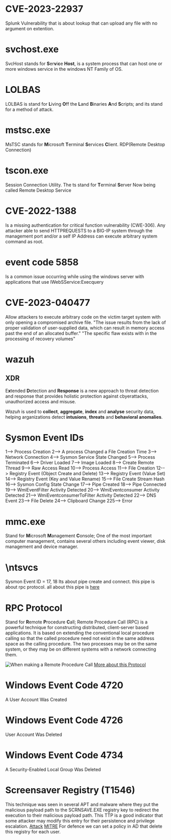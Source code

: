 # CVE-2023-22937
Splunk Vulnerability that is about lookup that can upload any file with no argument on extention.

# svchost.exe
SvcHost stands for **S**er**v**i**c**e **Host**, is a system process that can host one or more windows service in the windows NT Family of OS.

# LOLBAS
LOLBAS is stand for **L**iving **O**ff the **L**and **B**inaries **A**nd **S**cripts; and its stand for a method of attack.

# mstsc.exe
MsTSC stands for **M**icrosoft **T**erminal **S**ervices **C**lient.
RDP(Remote Desktop Connection)

# tscon.exe
Session Connection Utility.
The ts stand for **T**erminal **S**erver
Now being called Remote Desktop Service

# CVE-2022-1388
Is a missing authentication for critical function vulnerability (CWE-306). Any attacker able to send HTTPREQUESTS to a BIG-IP system through the management port and/or a self IP Address can execute arbitrary system command as root.

# event code 5858
Is a common issue occurring while using the windows server with applications that use IWebSService:Execquery

# CVE-2023-040477
Allow attackers to execute arbitrary code on the victim target system with only opening a compromised archive file.
"The issue results from the lack of proper validation of user-supplied data, which can result in memory access past the end of an allocated buffer."
"The specific flaw exists with in the processing of recovery volumes"

# wazuh
## XDR
E**x**tended **D**etection and **Response** is a new approach to threat detection and response that provides holistic protection against cbyerattacks, unauthorized access and misuse.

*Wazuh* is used to **collect**, **aggregate**, **index** and **analyse** security data, helping arganizations detect **intusions**, **threats** and **behavioral anomalies**.

# Sysmon Event IDs
1--> Process Creation
2--> A process Changed a File Creation Time
3--> Network Connection
4--> Sysmon Service State Changed
5--> Process Terminated
6--> Driver Loaded
7--> Image Loaded
8--> Create Remote Thread
9--> Raw Access Read
10--> Process Access
11--> File Creation
12--> Registry Event (Object Create and Delete)
13--> Registry Event (Value Set)
14--> Registry Event (Key and Value Rename)
15--> File Create Stream Hash
16--> Sysmon Config State Change
17--> Pipe Created
18--> Pipe Connected
19--> WmiEventFilter Activity Detected
20--> WmiEventconsumer Activity Detected
21--> WmiEventconsumerToFilter Activity Detected
22--> DNS Event
23--> File Delete
24--> Clipboard Change
225--> Error

# mmc.exe
Stand for **M**icrosoft **M**anagement **C**onsole; One of the most important computer management, contains several others including event viewer, disk management and device manager.

# \ntsvcs
Sysmon Event ID = 17, 18
Its about pipe create and connect. this pipe is about rpc protocol. all about this pipe is [here](https://en.m.wikipedia.org/wiki/Service_Control_Manager)

# RPC Protocol
Stand for **R**emote **P**rocedure **C**all; Remote Procedure Call (RPC) is a powerful technique for constructing distributed, client-server based applications. It is based on extending the conventional local procedure calling so that the called procedure need not exist in the same address space as the calling procedure. The two processes may be on the same system, or they may be on different systems with a network connecting them. 

![When making a Remote Procedure Call](https://media.geeksforgeeks.org/wp-content/uploads/operating-system-remote-procedure-call-1.png)
[More about this Protocol](https://www.geeksforgeeks.org/remote-procedure-call-rpc-in-operating-system/)

# Windows Event Code 4720
A User Account Was Created

# Windows Event Code 4726
User Account Was Deleted

# Windows Event Code 4734
A Security-Enabled Local Group Was Deleted

# Screensaver Registry (T1546)
This technique was seen in several APT and malware where they put the malicious payload path to the SCRNSAVE.EXE registry key to redirect the execution to their malicious payload path. This TTP is a good indicator that some attacker may modify this entry for their persistence and privilege escalation.
[Attack](https://dmcxblue.gitbook.io/red-team-notes-2-0/red-team-techniques/privilege-escalation/untitled-3/screensaver)
[MITRE](https://attack.mitre.org/techniques/T1546/002/)
For defence we can set a policy in AD that delete this registry for each user.

